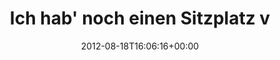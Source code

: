 ---
retweeted: false
source: <a href="http://itunes.apple.com/us/app/twitter/id409789998?mt=12" rel="nofollow">Twitter
  for Mac</a>
entities:
  hashtags: []
  symbols: []
  user_mentions:
  - name: eurucamp
    screen_name: eurucamp
    indices:
    - '34'
    - '43'
    id_str: '263762253'
    id: '263762253'
  - name: eurucamp
    screen_name: eurucamp
    indices:
    - '95'
    - '104'
    id_str: '263762253'
    id: '263762253'
  urls: []
display_text_range:
- '0'
- '126'
favorite_count: '0'
id_str: '236856549308502016'
truncated: false
retweet_count: '1'
id: '236856549308502016'
created_at: Sat Aug 18 16:06:16 +0000 2012
favorited: false
full_text: Ich hab' noch einen Sitzplatz vom [@eurucamp](https://twitter.com/eurucamp)
  Richtung Berlin/Südkreuz zu frei. // Ride from the [@eurucamp](https://twitter.com/eurucamp)
  venue back to Berlin.
lang: de
tags:
- pesos:twitter
date: '2012-08-18T16:06:16+00:00'
src: https://twitter.com/bascht/status/236856549308502016
original_url: https://twitter.com/bascht/status/236856549308502016
type: twitter_tweet
text: Ich hab' noch einen Sitzplatz vom [@eurucamp](https://twitter.com/eurucamp)
  Richtung Berlin/Südkreuz zu frei. // Ride from the [@eurucamp](https://twitter.com/eurucamp)
  venue back to Berlin.
title: Ich hab' noch einen Sitzplatz v

---